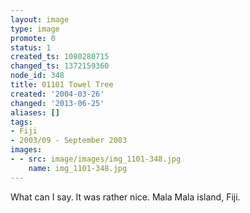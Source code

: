 ```yaml
---
layout: image
type: image
promote: 0
status: 1
created_ts: 1080280715
changed_ts: 1372159360
node_id: 348
title: 01101 Towel Tree
created: '2004-03-26'
changed: '2013-06-25'
aliases: []
tags:
- Fiji
- 2003/09 - September 2003
images:
- - src: image/images/img_1101-348.jpg
    name: img_1101-348.jpg
---
```

What can I say.  It was rather nice.  Mala Mala island, Fiji.
